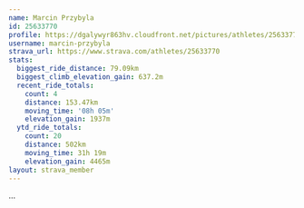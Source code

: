 ```yaml
---
name: Marcin Przybyla
id: 25633770
profile: https://dgalywyr863hv.cloudfront.net/pictures/athletes/25633770/12947173/2/large.jpg
username: marcin-przybyla
strava_url: https://www.strava.com/athletes/25633770
stats:
  biggest_ride_distance: 79.09km
  biggest_climb_elevation_gain: 637.2m
  recent_ride_totals:
    count: 4
    distance: 153.47km
    moving_time: '08h 05m'
    elevation_gain: 1937m
  ytd_ride_totals:
    count: 20
    distance: 502km
    moving_time: 31h 19m
    elevation_gain: 4465m
layout: strava_member
--- 
```

...
